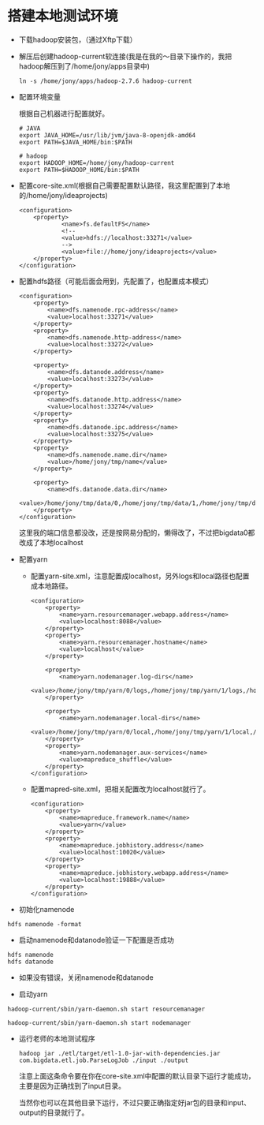 # 搭建本地测试环境

- 下载hadoop安装包，（通过Xftp下载）

- 解压后创建hadoop-current软连接(我是在我的～目录下操作的，我把hadoop解压到了/home/jony/apps目录中)
    ```
    ln -s /home/jony/apps/hadoop-2.7.6 hadoop-current
    ```

- 配置环境变量

    根据自己机器进行配置就好。

    ```
    # JAVA
    export JAVA_HOME=/usr/lib/jvm/java-8-openjdk-amd64
    export PATH=$JAVA_HOME/bin:$PATH

    # hadoop
    export HADOOP_HOME=/home/jony/hadoop-current
    export PATH=$HADOOP_HOME/bin:$PATH
    ```

- 配置core-site.xml(根据自己需要配置默认路径，我这里配置到了本地的/home/jony/ideaprojects)

    ```
    <configuration>
        <property>
                <name>fs.defaultFS</name>
                <!--
                <value>hdfs://localhost:33271</value>
                -->
                <value>file://home/jony/ideaprojects</value>
        </property>
    </configuration>
    ```

- 配置hdfs路径（可能后面会用到，先配置了，也配置成本模式）

    ```
    <configuration>
        <property>
            <name>dfs.namenode.rpc-address</name>
            <value>localhost:33271</value>
        </property>
        <property>
            <name>dfs.namenode.http-address</name>
            <value>localhost:33272</value>
        </property>

        <property>
            <name>dfs.datanode.address</name>
            <value>localhost:33273</value>
        </property>
        <property>
            <name>dfs.datanode.http.address</name>
            <value>localhost:33274</value>
        </property>
        <property>
            <name>dfs.datanode.ipc.address</name>
            <value>localhost:33275</value>
        </property>
        <property>
            <name>dfs.namenode.name.dir</name>
            <value>/home/jony/tmp/name</value>
        </property>

        <property>
            <name>dfs.datanode.data.dir</name>
            <value>/home/jony/tmp/data/0,/home/jony/tmp/data/1,/home/jony/tmp/data/2</value>
        </property>
    </configuration>
    ```

    这里我的端口信息都没改，还是按网易分配的，懒得改了，不过把bigdata0都改成了本地localhost

- 配置yarn

    - 配置yarn-site.xml，注意配置成localhost，另外logs和local路径也配置成本地路径。
        
        ```
        <configuration>
            <property>
                <name>yarn.resourcemanager.webapp.address</name>
                <value>localhost:8088</value>
            </property>
            <property>
                <name>yarn.resourcemanager.hostname</name>
                <value>localhost</value>
            </property>

            <property>
                <name>yarn.nodemanager.log-dirs</name>
                <value>/home/jony/tmp/yarn/0/logs,/home/jony/tmp/yarn/1/logs,/home/jony/tmp/yarn/2/logs</value>
            </property>

            <property>
                <name>yarn.nodemanager.local-dirs</name>
                <value>/home/jony/tmp/yarn/0/local,/home/jony/tmp/yarn/1/local,/home/jony/tmp/yarn/2/local</value>
            </property>
            <property>
                <name>yarn.nodemanager.aux-services</name>
                <value>mapreduce_shuffle</value>
            </property>
        </configuration>        
        ```
    
    - 配置mapred-site.xml，把相关配置改为localhost就行了。

        ```
        <configuration>
            <property>
                <name>mapreduce.framework.name</name>
                <value>yarn</value>
            </property>
            <property>
                <name>mapreduce.jobhistory.address</name>
                <value>localhost:10020</value>
            </property>
            <property>
                <name>mapreduce.jobhistory.webapp.address</name>
                <value>localhost:19888</value>
            </property>
        </configuration>
        ```

- 初始化namenode

```
hdfs namenode -format
```

- 启动namenode和datanode验证一下配置是否成功

```
hdfs namenode
hdfs datanode
```

- 如果没有错误，关闭namenode和datanode

- 启动yarn
```
hadoop-current/sbin/yarn-daemon.sh start resourcemanager

hadoop-current/sbin/yarn-daemon.sh start nodemanager
```

- 运行老师的本地测试程序
    ```
    hadoop jar ./etl/target/etl-1.0-jar-with-dependencies.jar com.bigdata.etl.job.ParseLogJob ./input ./output
    ```
    注意上面这条命令要在你在core-site.xml中配置的默认目录下运行才能成功，主要是因为正确找到了input目录。
    
    当然你也可以在其他目录下运行，不过只要正确指定好jar包的目录和input、output的目录就行了。